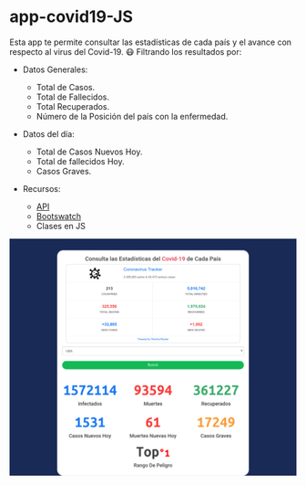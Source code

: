 # app-covid19-JS

Esta app te permite consultar las estadísticas de cada país y el avance con respecto al virus del Covid-19. :mask: 
Filtrando los resultados por:

* Datos Generales:
  * Total de Casos.
  * Total de Fallecidos.
  * Total Recuperados.
  * Número de la Posición del país con la enfermedad.
  
* Datos del día:
  * Total de Casos Nuevos Hoy.
  * Total de fallecidos Hoy.
  * Casos Graves.
  
* Recursos:
  * [API](https://thevirustracker.com/)
  * [Bootswatch](https://bootswatch.com/)
  * Clases en JS

![AppScreenShot](/doc/appss.png)